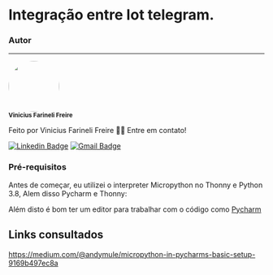 # Integração entre Iot telegram.






























### Autor
---

 <img style="border-radius: 50%;" src="https://avatars1.githubusercontent.com/u/64615200?s=60&v=4" width="100px;" alt=""/>
 <br />
 <sub><b>  Vinicius Farineli Freire</b></sub></a>


Feito  por Vinicius Farineli Freire 👋🏽 Entre em contato!

[![Linkedin Badge](https://img.shields.io/badge/-Vinicius-blue?style=flat-square&logo=Linkedin&logoColor=white&link=https://www.linkedin.com/in/vinicius-farineli/)](https://www.linkedin.com/in/vinicius-farineli/) 
[![Gmail Badge](https://img.shields.io/badge/-viniciusfarineli@gmail.com-c14438?style=flat-square&logo=Gmail&logoColor=white&link=mailto:viniciusfarineli@gmail.com)](mailto:viniciusfarineli@gmail.com)

### Pré-requisitos

Antes de começar, eu utilizei o interpreter Micropython no Thonny e Python 3.8, Alem disso Pycharm e Thonny:

Além disto é bom ter um editor para trabalhar com o código como [Pycharm](https://www.jetbrains.com/pycharm/download/)


## Links consultados

https://medium.com/@andymule/micropython-in-pycharms-basic-setup-9169b497ec8a

